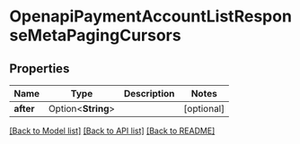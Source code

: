 # OpenapiPaymentAccountListResponseMetaPagingCursors

## Properties

Name | Type | Description | Notes
------------ | ------------- | ------------- | -------------
**after** | Option<**String**> |  | [optional]

[[Back to Model list]](../README.md#documentation-for-models) [[Back to API list]](../README.md#documentation-for-api-endpoints) [[Back to README]](../README.md)



